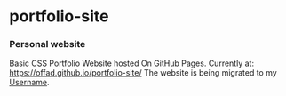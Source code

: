 # portfolio-site

### Personal website

Basic CSS Portfolio Website hosted On GitHub Pages.
Currently at: <https://offad.github.io/portfolio-site/>
The website is being migrated to my [Username](https://offad.xyz).
